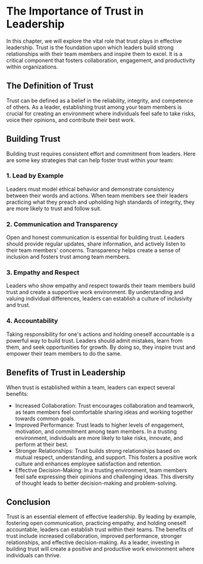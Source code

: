 # The Importance of Trust in Leadership

In this chapter, we will explore the vital role that trust plays in effective leadership. Trust is the foundation upon which leaders build strong relationships with their team members and inspire them to excel. It is a critical component that fosters collaboration, engagement, and productivity within organizations.

## The Definition of Trust

Trust can be defined as a belief in the reliability, integrity, and competence of others. As a leader, establishing trust among your team members is crucial for creating an environment where individuals feel safe to take risks, voice their opinions, and contribute their best work.

## Building Trust

Building trust requires consistent effort and commitment from leaders. Here are some key strategies that can help foster trust within your team:

### 1\. Lead by Example

Leaders must model ethical behavior and demonstrate consistency between their words and actions. When team members see their leaders practicing what they preach and upholding high standards of integrity, they are more likely to trust and follow suit.

### 2\. Communication and Transparency

Open and honest communication is essential for building trust. Leaders should provide regular updates, share information, and actively listen to their team members' concerns. Transparency helps create a sense of inclusion and fosters trust among team members.

### 3\. Empathy and Respect

Leaders who show empathy and respect towards their team members build trust and create a supportive work environment. By understanding and valuing individual differences, leaders can establish a culture of inclusivity and trust.

### 4\. Accountability

Taking responsibility for one's actions and holding oneself accountable is a powerful way to build trust. Leaders should admit mistakes, learn from them, and seek opportunities for growth. By doing so, they inspire trust and empower their team members to do the same.

## Benefits of Trust in Leadership

When trust is established within a team, leaders can expect several benefits:

- Increased Collaboration: Trust encourages collaboration and teamwork, as team members feel comfortable sharing ideas and working together towards common goals.
- Improved Performance: Trust leads to higher levels of engagement, motivation, and commitment among team members. In a trusting environment, individuals are more likely to take risks, innovate, and perform at their best.
- Stronger Relationships: Trust builds strong relationships based on mutual respect, understanding, and support. This fosters a positive work culture and enhances employee satisfaction and retention.
- Effective Decision-Making: In a trusting environment, team members feel safe expressing their opinions and challenging ideas. This diversity of thought leads to better decision-making and problem-solving.

## Conclusion

Trust is an essential element of effective leadership. By leading by example, fostering open communication, practicing empathy, and holding oneself accountable, leaders can establish trust within their teams. The benefits of trust include increased collaboration, improved performance, stronger relationships, and effective decision-making. As a leader, investing in building trust will create a positive and productive work environment where individuals can thrive.
